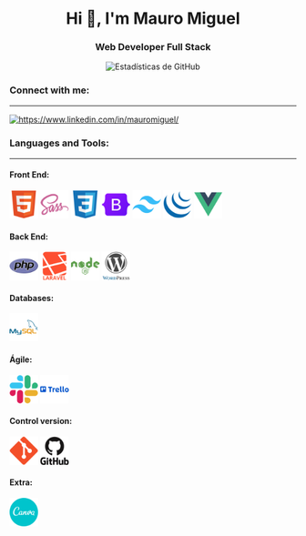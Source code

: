 <h1 align="center">Hi 👋, I'm Mauro Miguel</h1>
<h3 align="center">Web Developer Full Stack</h3>

<p align="center">
  <img src=" https://github-readme-stats.vercel.app/api?username=your-username&show_icons=true&theme=dark" alt="Estadísticas de GitHub" width="400"/>
</p>

<h3 align="left">Connect with me:</h3>
<hr>
<p align="left">
<a href="https://linkedin.com/in/https://www.linkedin.com/in/mauromiguel/" target="blank"><img align="center" src="https://raw.githubusercontent.com/rahuldkjain/github-profile-readme-generator/master/src/images/icons/Social/linked-in-alt.svg" alt="https://www.linkedin.com/in/mauromiguel/" height="30" width="40" /></a>
</p>

<h3 align="left">Languages and Tools:</h3>
<hr>
<div>
  <h4 style="margin-right: 10px;">Front End:</h4>
  <img style="width: 50px;" src="https://github.com/devicons/devicon/blob/master/icons/html5/html5-original.svg">
  <img style="width: 50px;" src="https://github.com/devicons/devicon/blob/master/icons/sass/sass-original.svg">
  <img style="width: 50px;" src="https://github.com/devicons/devicon/blob/master/icons/css3/css3-original.svg">
  <img style="width: 50px;" src="https://github.com/devicons/devicon/blob/master/icons/bootstrap/bootstrap-original.svg">
  <img style="width: 50px;" src="https://github.com/devicons/devicon/blob/master/icons/tailwindcss/tailwindcss-plain.svg">
  <img style="width: 50px;" src="https://github.com/devicons/devicon/blob/master/icons/jquery/jquery-original.svg">
  <img style="width: 50px;" src="https://github.com/devicons/devicon/blob/master/icons/vuejs/vuejs-original.svg">  
</div>

<h4>Back End:</h4>
<div>
  <img style="width: 50px;" src="https://github.com/devicons/devicon/blob/master/icons/php/php-original.svg">
  <img style="width: 50px;" src="https://github.com/devicons/devicon/blob/master/icons/laravel/laravel-plain-wordmark.svg">
  <img style="width: 50px;" src="https://github.com/devicons/devicon/blob/master/icons/nodejs/nodejs-plain-wordmark.svg">
  <img style="width: 50px;" src="https://github.com/devicons/devicon/blob/master/icons/wordpress/wordpress-original.svg">
</div>

<h4>Databases:</h4>
<div>
  <img style="width: 50px;" src="https://github.com/devicons/devicon/blob/master/icons/mysql/mysql-original-wordmark.svg">
</div>

<h4>Ágile:</h4>
<div>
  <img style="width: 50px;" src="https://github.com/devicons/devicon/blob/master/icons/slack/slack-original.svg">
  <img style="width: 50px;" src="https://github.com/devicons/devicon/blob/master/icons/trello/trello-plain-wordmark.svg">
</div>

<h4>Control version:</h4>
<div>
  <img style="width: 50px;" src="https://github.com/devicons/devicon/blob/master/icons/git/git-original.svg">
  <img style="width: 50px;" src="https://github.com/devicons/devicon/blob/master/icons/github/github-original-wordmark.svg">
</div>

<h4>Extra:</h4>
<div>
  <img style="width: 50px;" src="https://github.com/devicons/devicon/blob/master/icons/canva/canva-original.svg">
</div>
